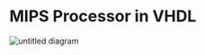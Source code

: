 # MIPS Processor in VHDL
![untitled diagram](https://user-images.githubusercontent.com/13907836/41696801-cc47cc8c-74ca-11e8-9246-930518de7466.png)


